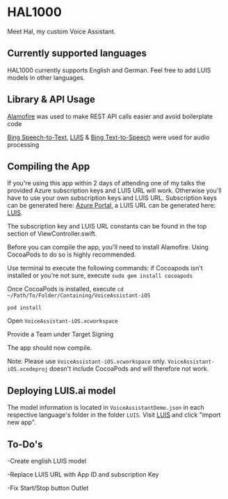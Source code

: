 # HAL1000
Meet Hal, my custom Voice Assistant. 

## Currently supported languages

HAL1000 currently supports English and German. Feel free to add LUIS models in other languages. 

## Library & API Usage
[Alamofire](https://github.com/Alamofire/Alamofire) was used to make REST API calls easier and avoid boilerplate code

[Bing Speech-to-Text](https://azure.microsoft.com/en-us/services/cognitive-services/speech/), 
[LUIS](https://luis.ai) & 
[Bing Text-to-Speech](https://azure.microsoft.com/en-us/services/cognitive-services/speech/) were used for audio processing

## Compiling the App
If you're using this app within 2 days of attending one of my talks the provided Azure subscription keys and LUIS URL will work. 
Otherwise you'll have to use your own subscription keys and LUIS URL. Subscription keys can be generated here:  [Azure Portal](https://portal.azure.com), a LUIS URL can be generated here: [LUIS](https://luis.ai). 

The subscription key and LUIS URL constants can be found in the top section of ViewController.swift. 

Before you can compile the app, you'll need to install Alamofire. Using CocoaPods to do so is highly recommended. 

Use terminal to execute the following commands: 
if Cocoapods isn't installed or you're not sure, execute
`sudo gem install cocoapods`

Once CocoaPods is installed, execute
`cd ~/Path/To/Folder/Containing/VoiceAssistant-iOS`

`pod install`

Open `VoiceAssistant-iOS.xcworkspace`

Provide a Team under Target Signing

The app should now compile. 

Note: Please use `VoiceAssistant-iOS.xcworkspace` only. 
`VoiceAssistant-iOS.xcodeproj` doesn't include CocoaPods and will therefore not work. 

## Deploying LUIS.ai model
The model information is located in `VoiceAssistantDemo.json` in each respective language's folder in the folder `LUIS`. 
Visit [LUIS](https://luis.ai) and click "import new app". 

## To-Do's
-Create english LUIS model

-Replace LUIS URL with App ID and subscription Key

-Fix Start/Stop button Outlet